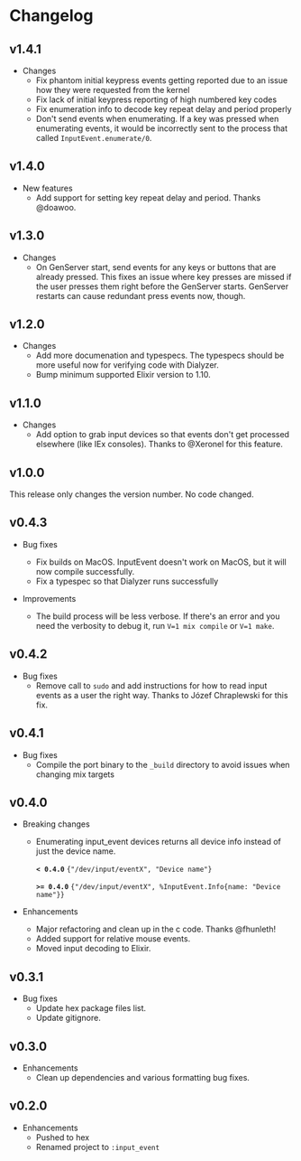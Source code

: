 # Changelog

## v1.4.1

* Changes
  * Fix phantom initial keypress events getting reported due to an issue how
    they were requested from the kernel
  * Fix lack of initial keypress reporting of high numbered key codes
  * Fix enumeration info to decode key repeat delay and period properly
  * Don't send events when enumerating. If a key was pressed when enumerating
    events, it would be incorrectly sent to the process that called
    `InputEvent.enumerate/0`.

## v1.4.0

* New features
  * Add support for setting key repeat delay and period. Thanks @doawoo.

## v1.3.0

* Changes
  * On GenServer start, send events for any keys or buttons that are already
    pressed. This fixes an issue where key presses are missed if the user
    presses them right before the GenServer starts. GenServer restarts can cause
    redundant press events now, though.

## v1.2.0

* Changes
  * Add more documenation and typespecs. The typespecs should be more useful now
    for verifying code with Dialyzer.
  * Bump minimum supported Elixir version to 1.10.

## v1.1.0

* Changes
  * Add option to grab input devices so that events don't get processed
    elsewhere (like IEx consoles). Thanks to @Xeronel for this feature.

## v1.0.0

This release only changes the version number. No code changed.

## v0.4.3

* Bug fixes
  * Fix builds on MacOS. InputEvent doesn't work on MacOS, but it will now
    compile successfully.
  * Fix a typespec so that Dialyzer runs successfully

* Improvements
  * The build process will be less verbose. If there's an error and you need the
    verbosity to debug it, run `V=1 mix compile` or `V=1 make`.

## v0.4.2

* Bug fixes
  * Remove call to `sudo` and add instructions for how to read input events as a
    user the right way. Thanks to Józef Chraplewski for this fix.

## v0.4.1

* Bug fixes
  * Compile the port binary to the `_build` directory to avoid issues when
    changing mix targets

## v0.4.0

* Breaking changes
  * Enumerating input_event devices returns all device info instead of just
    the device name.

    **`< 0.4.0`**
    `{"/dev/input/eventX", "Device name"}`

    **`>= 0.4.0`**
    `{"/dev/input/eventX", %InputEvent.Info{name: "Device name"}}`

* Enhancements
  * Major refactoring and clean up in the c code. Thanks @fhunleth!
  * Added support for relative mouse events.
  * Moved input decoding to Elixir.

## v0.3.1

* Bug fixes
  * Update hex package files list.
  * Update gitignore.

## v0.3.0

* Enhancements
  * Clean up dependencies and various formatting bug fixes.

## v0.2.0

* Enhancements
  * Pushed to hex
  * Renamed project to `:input_event`
